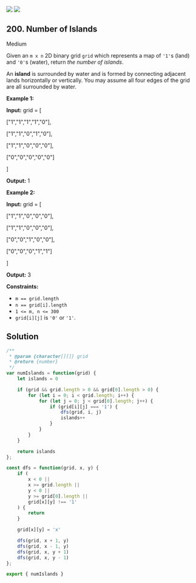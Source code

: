 [![](https://img.shields.io/github/stars/javadev/LeetCode-in-All?label=Stars&style=flat-square)](https://github.com/javadev/LeetCode-in-All)
[![](https://img.shields.io/github/forks/javadev/LeetCode-in-All?label=Fork%20me%20on%20GitHub%20&style=flat-square)](https://github.com/javadev/LeetCode-in-All/fork)

## 200\. Number of Islands

Medium

Given an `m x n` 2D binary grid `grid` which represents a map of `'1'`s (land) and `'0'`s (water), return _the number of islands_.

An **island** is surrounded by water and is formed by connecting adjacent lands horizontally or vertically. You may assume all four edges of the grid are all surrounded by water.

**Example 1:**

**Input:** grid = [ 

["1","1","1","1","0"], 

["1","1","0","1","0"], 

["1","1","0","0","0"], 

["0","0","0","0","0"] 

]

**Output:** 1

**Example 2:**

**Input:** grid = [ 

["1","1","0","0","0"], 

["1","1","0","0","0"], 

["0","0","1","0","0"], 

["0","0","0","1","1"] 

]

**Output:** 3

**Constraints:**

*   `m == grid.length`
*   `n == grid[i].length`
*   `1 <= m, n <= 300`
*   `grid[i][j]` is `'0'` or `'1'`.

## Solution

```javascript
/**
 * @param {character[][]} grid
 * @return {number}
 */
var numIslands = function(grid) {
    let islands = 0

    if (grid && grid.length > 0 && grid[0].length > 0) {
        for (let i = 0; i < grid.length; i++) {
            for (let j = 0; j < grid[0].length; j++) {
                if (grid[i][j] === '1') {
                    dfs(grid, i, j)
                    islands++
                }
            }
        }
    }

    return islands
};

const dfs = function(grid, x, y) {
    if (
        x < 0 ||
        x >= grid.length ||
        y < 0 ||
        y >= grid[0].length ||
        grid[x][y] !== '1'
    ) {
        return
    }

    grid[x][y] = 'x'

    dfs(grid, x + 1, y)
    dfs(grid, x - 1, y)
    dfs(grid, x, y + 1)
    dfs(grid, x, y - 1)
};

export { numIslands }
```